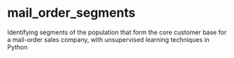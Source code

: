 # mail_order_segments
Identifying segments of the population that form the core customer base for a mail-order sales company, with unsupervised learning techniques in Python
